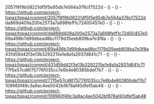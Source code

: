 2057f8f9b08221df5f5e95db7e564a376cf7522d -  () -  () - https://github.com/project-topaz/topaz/commit/2057f8f9b08221df5f5e95db7e564a376cf7522d
da869d409a200e2573a7a698feff1c72400457e0 -  () -  () - https://github.com/project-topaz/topaz/commit/da869d409a200e2573a7a698feff1c72400457e0
69a498b7d99dbead8bc1179d35eeb809ba7e3f8a -  () -  () - https://github.com/project-topaz/topaz/commit/69a498b7d99dbead8bc1179d35eeb809ba7e3f8a
431d59d42f3e13b3292215e1e8a1a2937d841c71 -  () -  () - https://github.com/project-topaz/topaz/commit/431d59d42f3e13b3292215e1e8a1a2937d841c71
77f5e57cd6f75776f035cc7e6b4e80385bdef7b7 -  () -  () - https://github.com/project-topaz/topaz/commit/77f5e57cd6f75776f035cc7e6b4e80385bdef7b7
109960f49c3a9ac4ee5042bf878af40dfef5ab48 -  () -  () - https://github.com/project-topaz/topaz/commit/109960f49c3a9ac4ee5042bf878af40dfef5ab48
